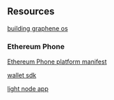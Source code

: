 

## Resources 

[building graphene os](git@github.com:keep-starknet-strange/cairo-os.git)

### Ethereum Phone 

[Ethereum Phone platform manifest](https://github.com/EthereumPhone/platform_manifest)

[wallet sdk](https://github.com/EthereumPhone/WalletSDK)

[light node app](https://github.com/EthereumPhone/lightnodeapp)
